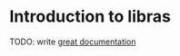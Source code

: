 # Introduction to libras

TODO: write [great documentation](http://jacobian.org/writing/what-to-write/)
